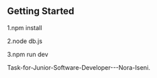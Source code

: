 ## Getting Started

1.npm install

2.node db.js

3.npm run dev

Task-for-Junior-Software-Developer---Nora-Iseni.
